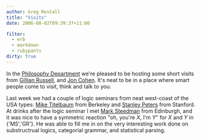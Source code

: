 ```yaml
---
author: Greg Restall
title: "Visits"
date: 2006-08-02T09:39:37+11:00

filter:
  - erb
  - markdown
  - rubypants
dirty: true
---
```


In the [Philosophy Department](http://www.philosophy.unimelb.edu.au) we're pleased to be hosting some short visits from [Gillian Russell](http://logicandlanguage.net/), and [Jon Cohen](http://thatlogicblog.blogspot.com/2006/08/ahoy-melbourne.html).  It's neat to be in a place where smart people come to visit, think and talk to you.  

Last week we had a couple of logic seminars from neat west-coast of the USA types: [Mike Titelbaum](https://webfiles.berkeley.edu:443/titelbaum/home.htm) from Berkeley and [Stanley Peters](http://www-csli.stanford.edu/~peters/) from Stanford.  At drinks after the logic seminar I met [Mark Steedman](http://www.iccs.inf.ed.ac.uk/~steedman/) from Edinburgh, and it was nice to have a symmetric reaction "oh, you're *X*, I'm *Y*" for *X* and *Y* in {'MS','GR'}.  He was able to fill me in on the very interesting work done on substructrual logics, categorial grammar, and statistical parsing.